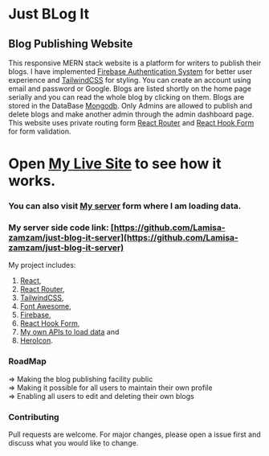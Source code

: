 # Just BLog It

## Blog Publishing Website

This responsive MERN stack website is a platform for writers to publish their blogs. I have implemented [Firebase Authentication System](https://firebase.google.com/docs?authuser=0) for better user experience and [TailwindCSS](https://tailwindcss.com/) for styling. You can create an account using email and password or Google. Blogs are listed shortly on the home page serially and you can read the whole blog by clicking on them. Blogs are stored in the DataBase [Mongodb](https://www.mongodb.com/). Only Admins are allowed to publish and delete blogs and make another admin through the admin dashboard page. This website uses private routing form [React Router](https://reactrouter.com/) and [React Hook Form](https://react-hook-form.com/) for form validation.

# Open [My Live Site](https://mystifying-turing-96de9a.netlify.app/) to see how it works.

### You can also visit [My server](https://frozen-coast-84516.herokuapp.com) form where I am loading data.

### My server side code link: [https://github.com/Lamisa-zamzam/just-blog-it-server](https://github.com/Lamisa-zamzam/just-blog-it-server)

My project includes:

1.  [React](https://reactjs.org/docs/getting-started.html),
2.  [React Router](https://reactrouter.com/),
3.  [TailwindCSS](https://tailwindcss.com/),
4.  [Font Awesome](https://fontawesome.com/),
5.  [Firebase](https://firebase.google.com/docs?authuser=0),
6.  [React Hook Form](https://react-hook-form.com/),
7.  [My own APIs to load data](https://frozen-coast-84516.herokuapp.com) and
8.  [HeroIcon](https://heroicons.dev/).

### RoadMap

=> Making the blog publishing facility public\
=> Making it possible for all users to maintain their own profile\
=> Enabling all users to edit and deleting their own blogs

### Contributing

Pull requests are welcome. For major changes, please open a issue first and discuss what you would like to change.

